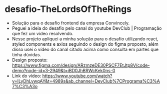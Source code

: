 # desafio-TheLordsOfTheRings
* Solução para o desafio frontend da empresa Convincely.
* Peguei a ideia do desafio pelo canal do youtube DevClub | Programação que fez um vídeo resolvendo.
* Nesse projeto apliquei a minha solução para o desafio utilizando react, styled components e axios seguindo o design do figma proposto, além disso usei o vídeo do canal citado acima como consulta em partes que tinha dúvidas.
* Design proposto: https://www.figma.com/design/ARzmzeDE30PSCF7EtJtp8V/code-demo?node-id=3-2949&t=iBD0JhBRWcKek0ns-0
* Link do vídeo: https://www.youtube.com/watch?v=ILyDhLvwqAY&t=4989s&ab_channel=DevClub%7CPrograma%C3%A7%C3%A3o

